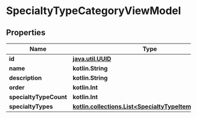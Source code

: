 
# SpecialtyTypeCategoryViewModel

## Properties
Name | Type | Description | Notes
------------ | ------------- | ------------- | -------------
**id** | [**java.util.UUID**](java.util.UUID.md) |  |  [optional]
**name** | **kotlin.String** |  |  [optional]
**description** | **kotlin.String** |  |  [optional]
**order** | **kotlin.Int** |  |  [optional]
**specialtyTypeCount** | **kotlin.Int** |  |  [optional]
**specialtyTypes** | [**kotlin.collections.List&lt;SpecialtyTypeItemViewModel&gt;**](SpecialtyTypeItemViewModel.md) |  |  [optional]



